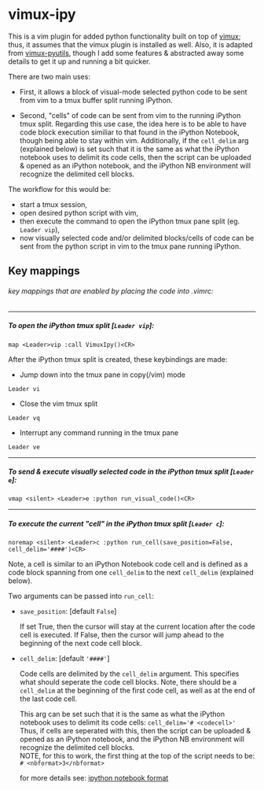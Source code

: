 vimux-ipy
=============

This is a vim plugin for added python functionality built on top 
of [vimux](https://github.com/benmills/vimux/); thus, it assumes 
that the vimux plugin is installed as well.  Also, it is adapted 
from [vimux-pyutils](https://github.com/julienr/vimux-pyutils), 
though I add some features & abstracted away some details to get 
it up and running a bit quicker.


There are two main uses:

+ First, it allows a block of visual-mode selected python code to be 
sent from vim to a tmux buffer split running iPython.  

+ Second, "cells" of code can be sent from vim to the running iPython tmux 
split.  Regarding this use case, the idea here is to be able to have code 
block execution similiar to that found in the iPython Notebook, though 
being able to stay within vim.  Additionally, if the `cell_delim`
arg (explained below) is set such that it is the same as what the iPython 
notebook uses to delimit its code cells, then the script can be uploaded & 
opened as an iPython notebook, and the iPython NB environment will 
recognize the delimited cell blocks.

The workflow for this would be: 

+ start a tmux session, 
+ open desired python script with vim,
+ then execute the command to open the iPython tmux pane split (eg. `Leader vip`),
+ now visually selected code and/or delimited blocks/cells of code 
can be sent from the python script in vim to the tmux pane running iPython.



Key mappings
-----------
###### key mappings that are enabled by placing the code into .vimrc:

-----------
##### To open the iPython tmux split [`Leader vip`]: 

`map <Leader>vip :call VimuxIpy()<CR>`

After the iPython tmux split is created, these keybindings are made:

* Jump down into the tmux pane in copy(/vim) mode

`Leader vi`

* Close the vim tmux split

`Leader vq`

* Interrupt any command running in the tmux pane

`Leader ve`

-----------
##### To send & execute visually selected code in the iPython tmux split [`Leader e`]: 

`vmap <silent> <Leader>e :python run_visual_code()<CR>` 

-----------
##### To execute the current "cell" in the iPython tmux split [`Leader c`]: 

`noremap <silent> <Leader>c :python run_cell(save_position=False, cell_delim='####')<CR>` 

Note, a cell is similar to an iPython Notebook code cell and is defined as a code block 
spanning from one `cell_delim` to the next `cell_delim` (explained below).

Two arguments can be passed into `run_cell`:

* `save_position`: [default `False`]

    If set True, then the cursor will stay at the current location after the code cell 
    is executed.  If False, then the cursor will jump ahead to the beginning of
    the next code cell block.

* `cell_delim`: [default `'####'`]

    Code cells are delimited by the `cell_delim` argument. This specifies what 
    should seperate the code cell blocks.  Note, there should be a `cell_delim` 
    at the beginning of the first code cell, as well as at the end of the last code cell.

    This arg can be set such that it is the same as what the 
    iPython notebook uses to delimit its code cells:  `cell_delim='# <codecell>'`  
    Thus, if cells are seperated with this, then the script can be uploaded & 
    opened as an iPython notebook, and the iPython NB environment will 
    recognize the delimited cell blocks.  
    NOTE, for this to work, the first thing at the top of the script needs to be: 
    `# <nbformat>3</nbformat>`

    for more details see:
    [ipython notebook format](http://ipython.org/ipython-doc/stable/interactive/htmlnotebook.html#the-notebook-format)

